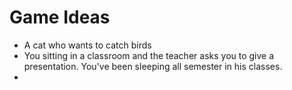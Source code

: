 # Game Ideas
- A cat who wants to catch birds
- You sitting in a classroom and the teacher asks you to give a presentation. You've been sleeping all semester in his classes.
- 
